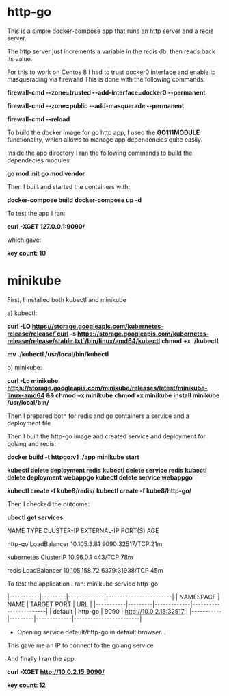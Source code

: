 # http-go

This is a simple docker-compose app that runs an http server and a redis server.

The http server just increments a variable in the redis db, then reads back its value.


For this to work on Centos 8 I had to trust docker0 interface and enable ip masquerading via firewalld
This is done with the following commands:

 **firewall-cmd --zone=trusted --add-interface=docker0 --permanent**

 **firewall-cmd --zone=public --add-masquerade --permanent**

 **firewall-cmd --reload**

To build the docker image for go http app, I used the **GO111MODULE** functionality,
which allows to manage app dependencies quite easily.

Inside the app directory I ran the following commands to build the dependecies modules:

 **go mod init**
 **go mod vendor**


Then I built and started the containers with:

 **docker-compose build**
 **docker-compose up -d**

To test the app I ran:

 **curl -XGET 127.0.0.1:9090/**

which gave:

 **key count: 10**

# minikube

First, I installed both kubectl and minikube

a) kubectl:

 **curl -LO https://storage.googleapis.com/kubernetes-release/release/`curl -s https://storage.googleapis.com/kubernetes-release/release/stable.txt`/bin/linux/amd64/kubectl**
 **chmod +x ./kubectl**

 **mv ./kubectl /usr/local/bin/kubectl**

b) minikube:

 **curl -Lo minikube https://storage.googleapis.com/minikube/releases/latest/minikube-linux-amd64 && chmod +x minikube**
 **chmod +x minikube**
 **install minikube /usr/local/bin/**

Then I prepared both for redis and go containers a service and a deployment file

Then I built the http-go image and created service and deployment for golang and redis:

 **docker build -t httpgo:v1 ./app**
 **minikube start**

 **kubectl delete deployment redis**
 **kubectl delete service redis**
 **kubectl delete deployment webappgo**
 **kubectl delete service webappgo**

 **kubectl create -f kube8/redis/**
 **kubectl create -f kube8/http-go/**

Then I checked the outcome:

 **ubectl get services**
  
  NAME         TYPE           CLUSTER-IP      EXTERNAL-IP   PORT(S)          AGE

  http-go      LoadBalancer   10.105.3.81     <pending>     9090:32517/TCP   21m
  
  kubernetes   ClusterIP      10.96.0.1       <none>        443/TCP          78m
  
  redis        LoadBalancer   10.105.158.72   <pending>     6379:31938/TCP   45m
  

To test the application I ran: minikube service http-go

|-----------|---------|-------------|------------------------|
| NAMESPACE |  NAME   | TARGET PORT |          URL           |
|-----------|---------|-------------|------------------------|
| default   | http-go |        9090 | http://10.0.2.15:32517 |
|-----------|---------|-------------|------------------------|
* Opening service default/http-go in default browser...

This gave me an IP to connect to the golang service

And finally I ran the app:

 **curl -XGET http://10.0.2.15:9090/**

 **key count: 12**

